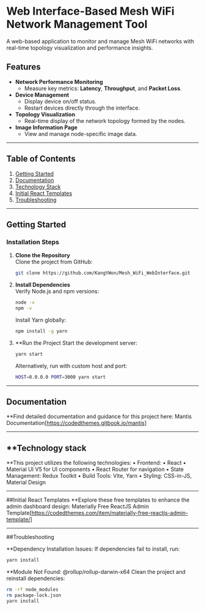 # **Web Interface-Based Mesh WiFi Network Management Tool**

A web-based application to monitor and manage Mesh WiFi networks with real-time topology visualization and performance insights.

## **Features**
- **Network Performance Monitoring**
  - Measure key metrics: **Latency**, **Throughput**, and **Packet Loss**.
- **Device Management**
  - Display device on/off status.
  - Restart devices directly through the interface.
- **Topology Visualization**
  - Real-time display of the network topology formed by the nodes.
- **Image Information Page**
  - View and manage node-specific image data.

---

## **Table of Contents**
1. [Getting Started](#getting-started)
2. [Documentation](#documentation)
3. [Technology Stack](#technology-stack)
4. [Initial React Templates](#initial-react-templates)
5. [Troubleshooting](#troubleshooting)

---

## **Getting Started**

### **Installation Steps**
1. **Clone the Repository**  
   Clone the project from GitHub:  
   ```bash
   git clone https://github.com/KangYWon/Mesh_WiFi_WebInterface.git
   ```

2. **Install Dependencies**  
   Verify Node.js and npm versions:  
   ```bash
   node -v
   npm -v
   ```
   Install Yarn globally:
    ```bash
   npm install -g yarn
   ```
3. **Run the Project
   Start the development server:
   ```bash
   yarn start
   ```
   Alternatively, run with custom host and port:
    ```bash
   HOST=0.0.0.0 PORT=3000 yarn start
   ```
    
---

## **Documentation**
   **Find detailed documentation and guidance for this project here:
   Mantis Documentation[https://codedthemes.gitbook.io/mantis]

---

## **Technology stack
   **This project utilizes the following technologies:
   •	Frontend:
	   •	React
	   •	Material UI V5 for UI components
	   •	React Router for navigation
	•	State Management: Redux Toolkit
	•	Build Tools: Vite, Yarn
	•	Styling: CSS-in-JS, Material Design

---
 
##Initial React Templates
    **Explore these free templates to enhance the admin dashboard design:
	 Materially Free ReactJS Admin Template[https://codedthemes.com/item/materially-free-reactjs-admin-template/]

---

##Troubleshooting

**Dependency Installation Issues:
   If dependencies fail to install, run:
   ```bash
   yarn install
   ```
**Module Not Found: @rollup/rollup-darwin-x64
   Clean the project and reinstall dependencies:
   ```bash
   rm -rf node_modules
   rm package-lock.json
   yarn install
   ```

  
  
